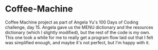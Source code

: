 # Coffee-Machine
Coffee Machine project as part of Angela Yu's 100 Days of Coding challenge, day 15.  Angela gave us the MENU dictionary and the resources dictionary (which I slightly modified), but the rest of the code is my own.  This one took a while for me to really get a program flow laid out that I felt was simplified enough, and maybe it's not perfect, but I'm happy with it.
